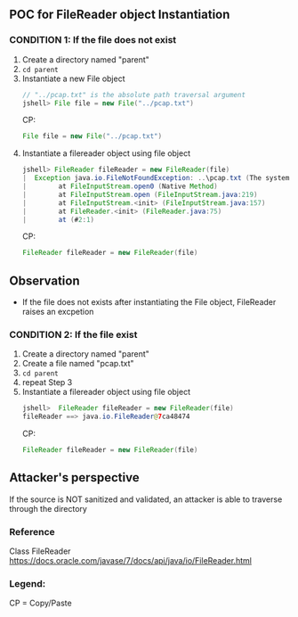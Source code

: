 ## POC for FileReader object Instantiation

### CONDITION 1: If the file does not exist
1. Create a directory named "parent"
2. ```cd parent```
3. Instantiate a new File object
   ```java
   // "../pcap.txt" is the absolute path traversal argument
   jshell> File file = new File("../pcap.txt")
   ```
   CP:
   ```java
   File file = new File("../pcap.txt")
   ```
4. Instantiate a filereader object using file object 
   ```java
   jshell> FileReader fileReader = new FileReader(file)
   |  Exception java.io.FileNotFoundException: ..\pcap.txt (The system cannot find the file specified)
   |        at FileInputStream.open0 (Native Method)
   |        at FileInputStream.open (FileInputStream.java:219)
   |        at FileInputStream.<init> (FileInputStream.java:157)
   |        at FileReader.<init> (FileReader.java:75)
   |        at (#2:1)
   ```
   CP:
   ```java
   FileReader fileReader = new FileReader(file)
   ```
## Observation
- If the file does not exists after instantiating the File object, FileReader raises an excpetion

### CONDITION 2: If the file exist
1. Create a directory named "parent"
2. Create a file named "pcap.txt"
3. ```cd parent```
4. repeat Step 3
5. Instantiate a filereader object using file object 
   ```java
   jshell>  FileReader fileReader = new FileReader(file)
   fileReader ==> java.io.FileReader@7ca48474
   ```
   CP:
   ```java
   FileReader fileReader = new FileReader(file)
   ```

## Attacker's perspective
If the source is NOT sanitized and validated, an attacker is able to traverse through the directory

### Reference
Class FileReader
https://docs.oracle.com/javase/7/docs/api/java/io/FileReader.html

### Legend:
CP = Copy/Paste
